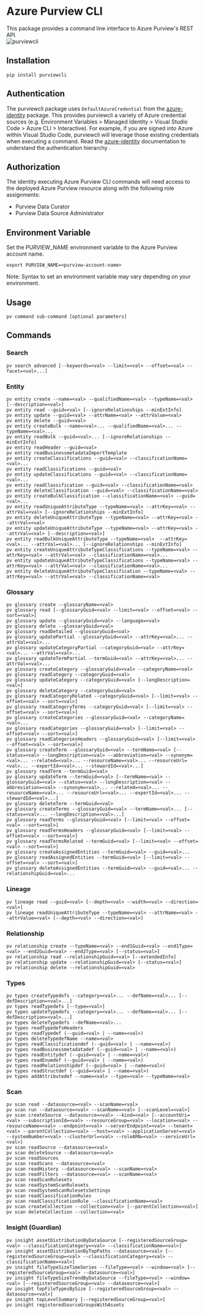 # Azure Purview CLI
This package provides a command line interface to Azure Purview's REST API.  
![purviewcli](https://raw.githubusercontent.com/tayganr/purviewcli/master/doc/image/purviewcli_example.png)

## Installation
```
pip install purviewcli
```

## Authentication
The purviewcli package uses `DefaultAzureCredential` from the [azure-identity](https://github.com/Azure/azure-sdk-for-python/tree/master/sdk/identity/azure-identity#defaultazurecredential) package. This provides purviewcli a variety of Azure credential sources (e.g. Environment Variables > Managed Identity > Visual Studio Code > Azure CLI > Interactive). For example, if you are signed into Azure within Visual Studio Code, purviewcli will leverage those existing credentials when executing a command. Read the [azure-identity](https://github.com/Azure/azure-sdk-for-python/tree/master/sdk/identity/azure-identity#defaultazurecredential) documentation to understand the authentication hierarchy . 

## Authorization
The identity executing Azure Purview CLI commands will need access to the deployed Azure Purview resource along with the following role assignments:  
 * Purview Data Curator
 * Purview Data Source Administrator

## Environment Variable
Set the PURVIEW_NAME environment variable to the Azure Purview account name.
```
export PURVIEW_NAME=<purview-account-name>
```
Note: Syntax to set an environment variable may vary depending on your environment.



## Usage
```
pv command sub-command [optional parameters]
```

## Commands
### Search
```
pv search advanced [--keywords=<val> --limit=<val> --offset=<val> --facet=<val>...]
```
### Entity
```
pv entity create --name=<val> --qualifiedName=<val> --typeName=<val> [--description=<val>]
pv entity read --guid=<val> [--ignoreRelationships --minExtInfo]
pv entity update --guid=<val> --attrName=<val> --attrValue=<val>
pv entity delete --guid=<val>
pv entity createBulk --name=<val>... --qualifiedName=<val>... --typeName=<val>...
pv entity readBulk --guid=<val>... [--ignoreRelationships --minExtInfo]
pv entity readHeader --guid=<val>
pv entity readBusinessmetadataImportTemplate
pv entity createClassifications --guid=<val> --classificationName=<val>...
pv entity readClassifications --guid=<val>
pv entity updateClassifications --guid=<val> --classificationName=<val>...
pv entity readClassification --guid=<val> --classificationName=<val>
pv entity deleteClassification --guid=<val> --classificationName=<val>
pv entity createBulkClassification --classificationName=<val> --guid=<val>...
pv entity readUniqueAttributeType --typeName=<val> --attrKey=<val> --attrVal=<val> [--ignoreRelationships --minExtInfo]
pv entity deleteUniqueAttributeType --typeName=<val> --attrKey=<val> --attrVal=<val>
pv entity updateUniqueAttributeType --typeName=<val> --attrKey=<val> --attrVal=<val> [--description=<val>]
pv entity readBulkUniqueAttributeType --typeName=<val>  --attrKey=<val>... --attrVal=<val>... [--ignoreRelationships --minExtInfo]
pv entity createUniqueAttributeTypeClassifications --typeName=<val> --attrKey=<val> --attrVal=<val> --classificationName=<val>...
pv entity updateUniqueAttributeTypeClassifications --typeName=<val> --attrKey=<val> --attrVal=<val> --classificationName=<val>...
pv entity deleteUniqueAttributeTypeClassification --typeName=<val> --attrKey=<val> --attrVal=<val> --classificationName=<val>
```

### Glossary
```
pv glossary create --glossaryName=<val>
pv glossary read [--glossaryGuid=<val> --limit=<val> --offset=<val> --sort=<val>]
pv glossary update --glossaryGuid=<val> --language=<val>
pv glossary delete --glossaryGuid=<val>
pv glossary readDetailed --glossaryGuid=<val>
pv glossary updatePartial --glossaryGuid=<val> --attrKey=<val>... --attrVal=<val>...
pv glossary updateCategoryPartial --categoryGuid=<val> --attrKey=<val>... --attrVal=<val>...
pv glossary updateTermPartial --termGuid=<val> --attrKey=<val>... --attrVal=<val>...
pv glossary createCategory --glossaryGuid=<val> --categoryName=<val>
pv glossary readCategory --categoryGuid=<val>
pv glossary updateCategory --categoryGuid=<val> [--longDescription=<val>]
pv glossary deleteCategory --categoryGuid=<val>
pv glossary readCategoryRelated --categoryGuid=<val> [--limit=<val> --offset=<val> --sort=<val>]
pv glossary readCategoryTerms --categoryGuid=<val> [--limit=<val> --offset=<val> --sort=<val>]
pv glossary createCategories --glossaryGuid=<val> --categoryName=<val>...
pv glossary readCategories --glossaryGuid=<val> [--limit=<val> --offset=<val> --sort=<val>]
pv glossary readCategoriesHeaders --glossaryGuid=<val> [--limit=<val> --offset=<val> --sort=<val>]
pv glossary createTerm --glossaryGuid=<val> --termName=<val> [--status=<val> --longDescription=<val> --abbreviation=<val> --synonym=<val>... --related=<val>... --resourceName=<val>... --resourceUrl=<val>... --expertId=<val>... --stewardId=<val>...]
pv glossary readTerm --termGuid=<val>
pv glossary updateTerm --termGuid=<val> [--termName=<val> --glossaryGuid=<val> --status=<val> --longDescription=<val> --abbreviation=<val> --synonym=<val>... --related=<val>... --resourceName=<val>... --resourceUrl=<val>... --expertId=<val>... --stewardId=<val>...]
pv glossary deleteTerm --termGuid=<val>
pv glossary createTerms --glossaryGuid=<val> --termName=<val>... [--status=<val>... --longDescription=<val>...]
pv glossary readTerms --glossaryGuid=<val> [--limit=<val> --offset=<val> --sort=<val>]
pv glossary readTermsHeaders --glossaryGuid=<val> [--limit=<val> --offset=<val> --sort=<val>]
pv glossary readTermsRelated --termGuid=<val> [--limit=<val> --offset=<val> --sort=<val>]
pv glossary createAssignedEntities --termGuid=<val> --guid=<val>...
pv glossary readAssignedEntities --termGuid=<val> [--limit=<val> --offset=<val> --sort=<val>]
pv glossary deleteAssignedEntities --termGuid=<val> --guid=<val>... --relationshipGuid=<val>...
```

### Lineage
```
pv lineage read --guid=<val> [--depth=<val> --width=<val> --direction=<val>]
pv lineage readUniqueAttributeType --typeName=<val> --attrName=<val> --attrValue=<val> [--depth=<val> --direction=<val>]
```
### Relationship
```
pv relationship create --typeName=<val> --end1Guid=<val> --end1Type=<val> --end2Guid=<val> --end2Type=<val> [--status=<val>]
pv relationship read --relationshipGuid=<val> [--extendedInfo]
pv relationship update --relationshipGuid=<val> [--status=<val>]
pv relationship delete --relationshipGuid=<val>
```
### Types
```
pv types createTypedefs --category=<val>... --defName=<val>... [--defDescription=<val>...]
pv types readTypedefs [--type=<val>]
pv types updateTypedefs --category=<val>... --defName=<val>... [--defDescription=<val>...]
pv types deleteTypedefs --defName=<val>...
pv types readTypedefsHeaders
pv types readTypedef (--guid=<val> | --name=<val>)
pv types deleteTypedefName --name=<val>
pv types readClassificationdef (--guid=<val> | --name=<val>)
pv types readBusinessmetadatadef (--guid=<val> | --name=<val>)
pv types readEntitydef (--guid=<val> | --name=<val>)
pv types readEnumdef (--guid=<val> | --name=<val>)
pv types readRelationshipdef (--guid=<val> | --name=<val>)
pv types readStructdef (--guid=<val> | --name=<val>)
pv types addAttributedef --name=<val> --type=<val> --typeName=<val>
```

### Scan
```
pv scan read --datasource=<val> --scanName=<val>
pv scan run --datasource=<val> --scanName=<val> [--scanLevel=<val>]
pv scan createSource --datasource=<val> --kind=<val> [--accountUri=<val> --subscriptionId=<val> --resourceGroup=<val> --location=<val> --resourceName=<val> --endpoint=<val> --serverEndpoint=<val> --tenant=<val> --parentCollection=<val> --host=<val> --applicationServer=<val> --systemNumber=<val> --clusterUrl=<val> --roleARN=<val> --serviceUrl=<val>]
pv scan readSource --datasource=<val>
pv scan deleteSource --datasource=<val>
pv scan readSources
pv scan readScans --datasource=<val>
pv scan readHistory --datasource=<val> --scanName=<val>
pv scan readFilters --datasource=<val> --scanName=<val>
pv scan readScanRulesets
pv scan readSystemScanRulesets
pv scan readSystemScanRulesetsSettings
pv scan readClassificationRules
pv scan readClassificationRule --classificationName=<val>
pv scan createCollection --collection=<val> [--parentCollection=<val>]
pv scan deleteCollection --collection=<val>
```

### Insight (Guardian)
```
pv insight assetDistributionByDataSource [--registeredSourceGroup=<val> --classificationCategory=<val> --classificationName=<val>]
pv insight assetDistributionByTopPaths --datasource=<val> [--registeredSourceGroup=<val> --classificationCategory=<val> --classificationName=<val>]
pv insight fileTypeSizeTimeSeries --fileType=<val> --window=<val> [--registeredSourceGroup=<val> --datasource=<val>]
pv insight fileTypeSizeTrendByDataSource --fileType=<val> --window=<val> [--registeredSourceGroup=<val> --datasource=<val>]
pv insight topFileTypesBySize [--registeredSourceGroup=<val> --datasource=<val>]
pv insight topLevelSummary [--registeredSourceGroup=<val>]
pv insight registeredSourceGroupsWithAssets
```
